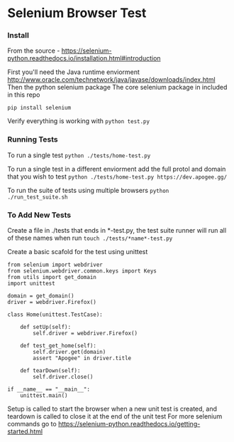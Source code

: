 # Selenium Browser Test

### Install 
From the source - https://selenium-python.readthedocs.io/installation.html#introduction

First you'll need the Java runtime enviorment http://www.oracle.com/technetwork/java/javase/downloads/index.html
Then the python selenium package
The core selenium package in included in this repo

`pip install selenium`

Verify everything is working with 
`python test.py`

### Running Tests

To run a single test
`python ./tests/home-test.py`

To run a single test in a different enviorment add the full protol and domain that you wish to test
`python ./tests/home-test.py https://dev.apogee.gg/`

To run the suite of tests using multiple browsers
`python ./run_test_suite.sh`

### To Add New Tests

Create a file in ./tests that ends in \*-test.py, the test suite runner will run all of these names when run
`touch ./tests/*name*-test.py`

Create a basic scafold for the test using unittest

```
from selenium import webdriver
from selenium.webdriver.common.keys import Keys
from utils import get_domain
import unittest

domain = get_domain()
driver = webdriver.Firefox()

class Home(unittest.TestCase):

	def setUp(self):
		self.driver = webdriver.Firefox()

	def test_get_home(self):
		self.driver.get(domain)
		assert "Apogee" in driver.title

	def tearDown(self):
		self.driver.close()

if __name__ == "__main__":
	unittest.main()
```

Setup is called to start the browser when a new unit test is created, and teardown is called to close it at the end of the unit test
For more selenium commands go to https://selenium-python.readthedocs.io/getting-started.html